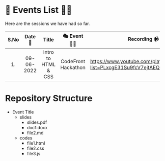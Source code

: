 # 🎪 Events List 👨‍💻

Here are the sessions we have had so far.

| S.No |   Date 📆  |        Title        |     🎭 Event 👨‍🏫    | Recording 📹 |
|:----:|:----------:|:-------------------:|:-------------------:|-----------|
| 1.   | 09-06-2022 | Intro to HTML & CSS | CodeFront Hackathon |https://www.youtube.com/playlist?list=PLxcgE31Su9fcV7ejtAEQsfBdrgDi2ENKX|

# Repository Structure
- Event Title
  - slides
    - slides.pdf
    - doc1.docx
    - file2.md
  - codes
    - file1.html
    - file2.css
    - file3.js

